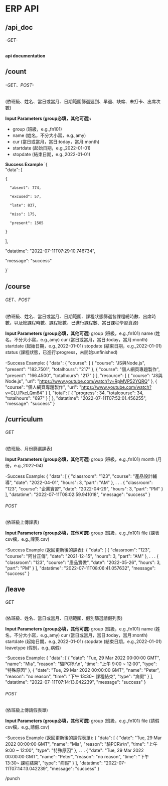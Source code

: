 # ERP API

## /api_doc
###### -GET-
**api documentation**


## /count
###### -GET、POST-
(依班級、姓名、當日或當月、日期範圍篩選遲到、早退、缺席、未打卡、出席次數)

**Input Parameters (group必填，其他可選):**
* group (班級，e.g.,fn101)
* name (姓名，不分大小寫，e.g.,amy)
* cur (當日或當月，當日:today，當月:month)
* startdate (起始日期，e.g.,2022-01-01)
* stopdate (結束日期，e.g.,2022-01-01)

**Success Example**
`{  
  "data": [  
  
    {  
    
      "absent": 774,  
      
      "excused": 57,  
      
      "late": 837,  
      
      "miss": 175,  
      
      "present": 1505  
      
    }  
    
  ],  
  
  "datatime": "2022-07-11T07:29:10.746734",  
  
  "message": "success"  
  
}`


## /course
###### GET、POST 
(依班級、姓名、當日或當月、日期範圍、課程狀態篩選各課程總時數、出席時數，以及總課程時數、課程總數、已進行課程數、當日課程學習資源)

**Input Parameters (group必填，其他可選)**
group (班級，e.g.,fn101)
name (姓名，不分大小寫，e.g.,amy)
cur (當日或當月，當日:today，當月:month)
startdate (起始日期，e.g.,2022-01-01)
stopdate (結束日期，e.g.,2022-01-01)
status (課程狀態，已進行:progress，未開始:unfinished)

-Success Example:
{
  "data": {
    "course": [
      {
        "course": "JS與Node.js",
        "present": "182.7501",
        "totalhours": "217"
      },
      {
        "course": "個人網頁專題製作",
        "present": "166.4500",
        "totalhours": "217"
      }
    ],
    "resource": [
      {
        "course": "JS與Node.js",
        "url": "https://www.youtube.com/watch?v=RpMVP52YQRQ"
      },
      {
        "course": "個人網頁專題製作",
        "url": "https://www.youtube.com/watch?v=CLUPkcLQm64"
      }
    ],
    "total": [
      {
        "progress": 34,
        "totalcourse": 34,
        "totalhours": "697"
      }
    ]
  },
  "datatime": "2022-07-11T07:52:01.456255",
  "message": "success"
}


## /curriculum
###### GET 
(依班級、月份篩選課表)

**Input Parameters (group必填，其他可選)**
group (班級，e.g.,fn101)
month (月份，e.g.,2022-04)

-Success Example:
{
  "data": [
    {
      "classroom": "123",
      "course": "產品設計輔導",
      "date": "2022-04-01",
      "hours": 3,
      "part": "AM"
    },
    .
    .
    .
    {
      "classroom": "123",
      "course": "企業實習",
      "date": "2022-04-29",
      "hours": 3,
      "part": "PM"
    }
  ],
  "datatime": "2022-07-11T08:02:59.941018",
  "message": "success"
}

###### POST 
(依班級上傳課表)

**Input Parameters (group必填，其他可選)**
group (班級，e.g.,fn101)
file (課表csv檔，e.g.,課表.csv)

-Success Example (返回更新後的課表):
{
  "data": [
    {
      "classroom": "123",
      "course": "阿甘正傳",
      "date": "2021-12-15",
      "hours": 3,
      "part": "AM"
    },
    .
    .
    .
    {
      "classroom": "123",
      "course": "產品實做",
      "date": "2022-05-26",
      "hours": 3,
      "part": "PM"
    }
  ],
  "datatime": "2022-07-11T08:06:41.057632",
  "message": "success"
}


## /leave
###### GET 
(依班級、姓名、當日或當月、日期範圍、假別篩選請假列表)

**Input Parameters (group必填，其他可選)**
group (班級，e.g.,fn101)
name (姓名，不分大小寫，e.g.,amy)
cur (當日或當月，當日:today，當月:month)
startdate (起始日期，e.g.,2022-01-01)
stopdate (結束日期，e.g.,2022-01-01)
leavetype (假別，e.g.,病假)

-Success Example:
{
  "data": [
    {
      "date": "Tue, 29 Mar 2022 00:00:00 GMT",
      "name": "Mia",
      "reason": "驗PCR\r\n",
      "time": "上午 9:00 ~ 12:00",
      "type": "特殊原因"
    },
    {
      "date": "Tue, 29 Mar 2022 00:00:00 GMT",
      "name": "Peter",
      "reason": "no reason",
      "time": "下午 13:30~ 課程結束",
      "type": "病假"
    }
  ],
  "datatime": "2022-07-11T07:14:13.042239",
  "message": "success"
}

###### POST 
(依班級上傳請假表單)

**Input Parameters (group必填，其他可選)**
group (班級，e.g.,fn101)
file (請假csv檔，e.g.,請假.csv)

-Success Example (返回更新後的請假表單):
{
  "data": [
    {
      "date": "Tue, 29 Mar 2022 00:00:00 GMT",
      "name": "Mia",
      "reason": "驗PCR\r\n",
      "time": "上午 9:00 ~ 12:00",
      "type": "特殊原因"
    },
    .
    .
    .
    {
      "date": "Tue, 29 Mar 2022 00:00:00 GMT",
      "name": "Peter",
      "reason": "no reason",
      "time": "下午 13:30~ 課程結束",
      "type": "病假"
    }
  ],
  "datatime": "2022-07-11T07:14:13.042239",
  "message": "success"
}


/punch





